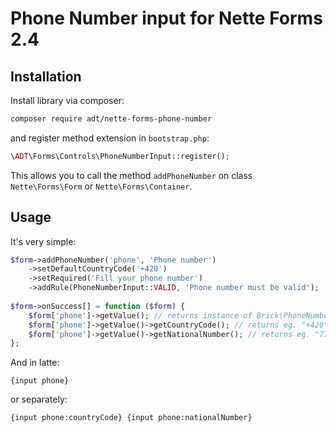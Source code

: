 # Phone Number input for Nette Forms 2.4

## Installation

Install library via composer:

```sh
composer require adt/nette-forms-phone-number
```

and register method extension in `bootstrap.php`:

```php
\ADT\Forms\Controls\PhoneNumberInput::register();
```

This allows you to call the method `addPhoneNumber` on class `Nette\Forms\Form` or `Nette\Forms\Container`.

## Usage

It's very simple:

```php
$form->addPhoneNumber('phone', 'Phone number')
	->setDefaultCountryCode('+420')
	->setRequired('Fill your phone number')
	->addRule(PhoneNumberInput::VALID, 'Phone number must be valid');
  
$form->onSuccess[] = function ($form) {
	$form['phone']->getValue(); // returns instance of Brick\PhoneNumber\PhoneNumber
	$form['phone']->getValue()->getCountryCode(); // returns eg. "+420"
	$form['phone']->getValue()->getNationalNumber(); // returns eg. "776123123"
};
```

And in latte:

```latte
{input phone}
```

or separately:

```latte
{input phone:countryCode} {input phone:nationalNumber}
```
